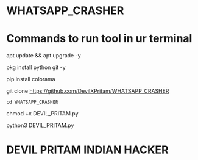 # WHATSAPP_CRASHER


# Commands to run tool in ur terminal 

  apt update && apt upgrade -y

 pkg install python git -y

 pip install colorama 

 git clone https://github.com/DevilXPritam/WHATSAPP_CRASHER

    cd WHATSAPP_CRASHER

  chmod +x DEVIL_PRITAM.py

 python3 DEVIL_PRITAM.py



# DEVIL PRITAM INDIAN HACKER 

